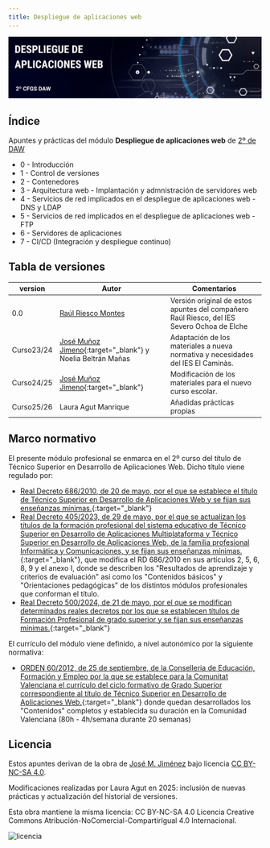 ```yaml
---
title: Despliegue de aplicaciones web
---
```

![](img/DespliegueAplicacionesWeb.png)

## Índice

Apuntes y prácticas del módulo **Despliegue de aplicaciones web** de <u>2º de DAW</u>

* 0 - Introducción
* 1 - Control de versiones
* 2 - Contenedores
* 3 - Arquitectura web - Implantación y admnistración de servidores web
* 4 - Servicios de red implicados en el despliegue de aplicaciones web - DNS y LDAP
* 5 - Servicios de red implicados en el despliegue de aplicaciones web - FTP
* 6 - Servidores de aplicaciones
* 7 - CI/CD (Integración y despliegue continuo)

## Tabla de versiones

| version | Autor                                                                | Comentarios                                                                                                    |
| ------- | -------------------------------------------------------------------- | -------------------------------------------------------------------------------------------------------------- |
| 0.0     | [Raúl Riesco Montes](mailto:r.riesco@edu.gva.es)                            | Versión original de estos apuntes del compañero Raúl Riesco, del IES Severo Ochoa de Elche |
| Curso23/24    | [José Muñoz Jimeno](https://about.me/jmunozj){:target="_blank"} y Noelia Beltrán Mañas | Adaptación de los materiales a nueva normativa y necesidades del IES El Caminàs.                               |
| Curso24/25   | [José Muñoz Jimeno](https://about.me/jmunozj){:target="_blank"} | Modificación de los materiales para el nuevo curso escolar.                               |
| Curso25/26     | Laura Agut Manrique      | Añadidas prácticas propias |

## Marco normativo
El presente módulo profesional se enmarca en el 2º curso del título de Técnico Superior en Desarrollo de Aplicaciones Web. Dicho título viene regulado por:

- [Real Decreto 686/2010, de 20 de mayo, por el que se establece el título de Técnico Superior en Desarrollo de Aplicaciones Web y se fijan sus enseñanzas mínimas.](https://www.boe.es/eli/es/rd/2010/05/20/686){:target="_blank"}
- [Real Decreto 405/2023, de 29 de mayo, por el que se actualizan los títulos de la formación profesional del sistema educativo de Técnico Superior en Desarrollo de Aplicaciones Multiplataforma y Técnico Superior en Desarrollo de Aplicaciones Web, de la familia profesional Informática y Comunicaciones, y se fijan sus enseñanzas mínimas.](https://www.boe.es/eli/es/rd/2023/05/29/405){:target="_blank"}, que modifica el RD 686/2010 en sus artículos 2, 5, 6, 8, 9 y el anexo I, donde se describen los "Resultados de aprendizaje y criterios de evaluación" así como los "Contenidos básicos" y "Orientaciones pedagógicas" de los distintos módulos profesionales que conforman el título.
- [Real Decreto 500/2024, de 21 de mayo, por el que se modifican determinados reales decretos por los que se establecen títulos de Formación Profesional de grado superior y se fijan sus enseñanzas mínimas.](https://www.boe.es/eli/es/rd/2024/05/21/500){:target="_blank"}

El currículo del módulo viene definido, a nivel autonómico por la siguiente normativa:

- [ORDEN 60/2012, de 25 de septiembre, de la Conselleria de Educación, Formación y Empleo por la que se establece para la Comunitat Valenciana el currículo del ciclo formativo de Grado Superior correspondiente al título de Técnico Superior en Desarrollo de Aplicaciones Web.](https://dogv.gva.es/es/eli/es-vc/o/2012/09/25/60/){:target="_blank"} donde quedan desarrollados los "Contenidos" completos y establecida su duración en la Comunidad Valenciana (80h - 4h/semana durante 20 semanas)

## Licencia
Estos apuntes derivan de la obra de [José M. Jiménez](https://jmunozji.github.io/DAW/) 
bajo licencia [CC BY-NC-SA 4.0](https://creativecommons.org/licenses/by-nc-sa/4.0/).

Modificaciones realizadas por Laura Agut en 2025: inclusión de nuevas prácticas y 
actualización del historial de versiones.

Esta obra mantiene la misma licencia: CC BY-NC-SA 4.0 Licencia Creative Commons Atribución-NoComercial-CompartirIgual 4.0 Internacional.

![licencia](https://i.creativecommons.org/l/by-nc-sa/4.0/88x31.png)

